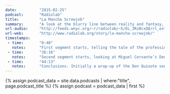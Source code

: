 ```yaml
---
date:          "2015-02-25"
podcast:       "Radiolab"
title:         "La Mancha Screwjob"
summary:       "A look at the blurry line between reality and fantasy, as seen through both professional wrestling and Don Quixote. The first segment takes us back to 1997, when the infamous 'Montreal Screwjob' changed how pro wrestling dealt with authenticity and the fourth wall. The second segment takes us back 400 years to the release of Miguel Cervante’s Don Quixote, which was similarly groundbreaking in how it employed a meta-narrative to upend traditional ideals of storytelling authenticity. Combined, some great insight in how our evolving forms of entertainment relates to narrative, storytelling, reality vs. fantasy, canonical authorship vs. fan fiction, and so on."
url-audio:     "http://feeds.wnyc.org/~r/radiolab/~5/EL_3RzBcxQ8/rl_extras022315.mp3"
url-web:       "http://www.radiolab.org/story/la-mancha-screwjob/"
timestamps:
 - time:       "0:48"
   notes:      "First segment starts, telling the tale of the professional wrestling 'Montreal Screwjob' in 1997 (Bret Hart, Vince McMahon, Shawn Michaels). We learn how this event subtly changed the way pro wrestling dealt with authenticity and the truth."
 - time:       "36:16"
   notes:      "Second segment starts, looking at Miguel Cervante’s Don Quixote and how it dealt with narrative authenticity (or lack thereof) in an entirely new way. Unreliable narrator, meta-narration, and how Cervante used these in Don Quixote's sequel to deal with unlicensed fan-fiction someone else had written."
 - time:       "44:13"
   notes:      "Conclusions. Initially a wrap-up of the Don Quixote segment, but then a transition into insights on the appeal of multiple layers within fiction, meta-narrative, and how this has resonated with audiences in the modern age."
---
```


{% assign podcast_data = site.data.podcasts | where:"title", page.podcast_title %}
{% assign podcast = podcast_data | first %}